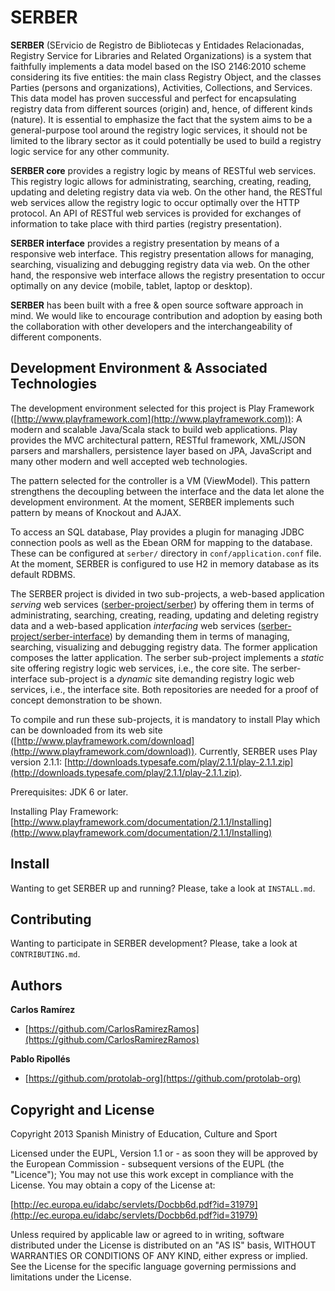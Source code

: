 SERBER
======

**SERBER** (SErvicio de Registro de Bibliotecas y Entidades Relacionadas, Registry Service for Libraries and Related Organizations) is a system that faithfully implements a data model based on the ISO 2146:2010 scheme considering its five entities: the main class Registry Object, and the classes Parties (persons and organizations), Activities, Collections, and Services.  This data model has proven successful and perfect for encapsulating registry data from different sources (origin) and, hence, of different kinds (nature).  It is essential to emphasize the fact that the system aims to be a general-purpose tool around the registry logic services, it should not be limited to the library sector as it could potentially be used to build a registry logic service for any other community.

**SERBER core** provides a registry logic by means of RESTful web services.  This registry logic allows for administrating, searching, creating, reading, updating and deleting registry data via web.  On the other hand, the RESTful web services allow the registry logic to occur optimally over the HTTP protocol.  An API of RESTful web services is provided for exchanges of information to take place with third parties (registry presentation).

**SERBER interface** provides a registry presentation by means of a responsive web interface.  This registry presentation allows for managing, searching, visualizing and debugging registry data via web.  On the other hand, the responsive web interface allows the registry presentation to occur optimally on any device (mobile, tablet, laptop or desktop).

**SERBER** has been built with a free & open source software approach in mind.  We would like to encourage contribution and adoption by easing both the collaboration with other developers and the interchangeability of different components.



Development Environment & Associated Technologies
-------------------------------------------------

The development environment selected for this project is Play Framework ([http://www.playframework.com](http://www.playframework.com)): A modern and scalable Java/Scala stack to build web applications.  Play provides the MVC architectural pattern, RESTful framework, XML/JSON parsers and marshallers, persistence layer based on JPA, JavaScript and many other modern and well accepted web technologies.

The pattern selected for the controller is a VM (ViewModel).  This pattern strengthens the decoupling between the interface and the data let alone the development environment.  At the moment, SERBER implements such pattern by means of Knockout and AJAX.

To access an SQL database, Play provides a plugin for managing JDBC connection pools as well as the Ebean ORM for mapping to the database.  These can be configured at `serber/` directory in `conf/application.conf` file.  At the moment, SERBER is configured to use H2 in memory database as its default RDBMS.

The SERBER project is divided in two sub-projects, a web-based application *serving* web services ([serber-project/serber](https://github.com/serber-project/serber)) by offering them in terms of administrating, searching, creating, reading, updating and deleting registry data and a web-based application *interfacing* web services ([serber-project/serber-interface](https://github.com/serber-project/serber-interface)) by demanding them in terms of managing, searching, visualizing and debugging registry data.  The former application composes the latter application.  The serber sub-project implements a *static* site offering registry logic web services, i.e., the core site.  The serber-interface sub-project is a *dynamic* site demanding registry logic web services, i.e., the interface site.  Both repositories are needed for a proof of concept demonstration to be shown.

To compile and run these sub-projects, it is mandatory to install Play which can be downloaded from its web site ([http://www.playframework.com/download](http://www.playframework.com/download)).  Currently, SERBER uses Play version 2.1.1: [http://downloads.typesafe.com/play/2.1.1/play-2.1.1.zip](http://downloads.typesafe.com/play/2.1.1/play-2.1.1.zip).

Prerequisites: JDK 6 or later.

Installing Play Framework: [http://www.playframework.com/documentation/2.1.1/Installing](http://www.playframework.com/documentation/2.1.1/Installing)



Install
-------

Wanting to get SERBER up and running? Please, take a look at `INSTALL.md`.



Contributing
------------

Wanting to participate in SERBER development? Please, take a look at `CONTRIBUTING.md`.



Authors
-------

**Carlos Ramírez**

-   [https://github.com/CarlosRamirezRamos](https://github.com/CarlosRamirezRamos)

**Pablo Ripollés**

-   [https://github.com/protolab-org](https://github.com/protolab-org)



Copyright and License
---------------------

Copyright 2013 Spanish Ministry of Education, Culture and Sport

Licensed under the EUPL, Version 1.1 or - as soon they will be approved by the European Commission - subsequent versions of the EUPL (the "Licence");
You may not use this work except in compliance with the License.
You may obtain a copy of the License at:

[http://ec.europa.eu/idabc/servlets/Docbb6d.pdf?id=31979](http://ec.europa.eu/idabc/servlets/Docbb6d.pdf?id=31979)

Unless required by applicable law or agreed to in writing, software distributed under the License is distributed on an "AS IS" basis,
WITHOUT WARRANTIES OR CONDITIONS OF ANY KIND, either express or implied.
See the License for the specific language governing permissions and limitations under the License.
